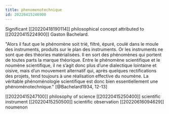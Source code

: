 ```yaml
---
title: phenomenotechnique
id: 20220415246900
---
```


Significant [[20220418190114]] philosophical concept attributed to [[20220415224900]] Gaston Bachelard.

"Alors il faut que le phénomène soit trié, filtré, épuré, coulé dans le moule des instruments, produits sur le plan des instruments. Or les instruments ne sont que des théories matérialisées. Il en sort des phénomènes qui portent de toutes parts la marque théorique.
Entre le phénomène scientifique et le noumène scientifique, il ne s’agit donc plus d’une dialectique lointaine et oisive, mais d’un mouvement alternatif qui, après quelques rectifications des projets, tend toujours à une réalisation effective du noumène. La véritable phénoménologie scientifique est donc bien essentiellement une phénoménotechnique." [@Bachelard1934, 12-13]

[[20220415247100]] philosophy of science
[[20220415250400]] scientific instrument
[[20220415250500]] scientific observation
[[20220616094629]] noumenon
